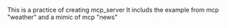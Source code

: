 This is a practice of creating mcp_server
It includs the example from mcp "weather" and a mimic of mcp "news"
